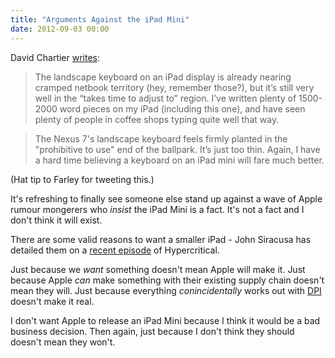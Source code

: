 ```yaml
---
title: "Arguments Against the iPad Mini"
date: 2012-09-03 00:00
---
```


<p>David Chartier <a href="http://davidchartier.com/nexus-7-thoughts-mid-sized-tablets">writes</a>:</p>

<blockquote>The landscape keyboard on an iPad display is already nearing cramped netbook territory (hey, remember those?), but it’s still very well in the “takes time to adjust to” region. I’ve written plenty of 1500-2000 word pieces on my iPad (including this one), and have seen plenty of people in coffee shops typing quite well that way.</blockquote>

<blockquote>The Nexus 7's landscape keyboard feels firmly planted in the "prohibitive to use" end of the ballpark. It’s just too thin. Again, I have a hard time believing a keyboard on an iPad mini will fare much better.</blockquote>

<p>(Hat tip to Farley for tweeting this.)</p>

<p>It's refreshing to finally see someone else stand up against a wave of Apple rumour mongerers who <em>insist</em> the iPad Mini is a fact. It's not a fact and I don't think it will exist.</p>

<p>There are some valid reasons to want a smaller iPad - John Siracusa has detailed them on a <a href="http://5by5.tv/hypercritical/83">recent episode</a> of Hypercritical. </p>

<p>Just because we <em>want</em> something doesn't mean Apple will make it. Just because Apple <em>can</em> make something with their existing supply chain doesn't mean they will. Just because everything <em>conincidentally</em> works out with <a href="http://www.dailytech.com/article.aspx?newsid=25102">DPI</a> doesn't make it real.</p>

<p>I don't want Apple to release an iPad Mini because I think it would be a bad business decision. Then again, just because I don't think they should doesn't mean they won't. </p>

<!-- more -->

